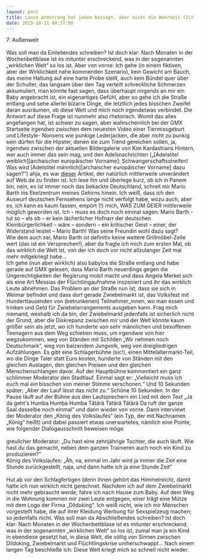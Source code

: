 ```yaml
--- 
layout: post
title: Lance Armstrong hat jeden besiegt, aber nicht die Wahrheit (Zitiert nach einem tatsächlich existierenden Filmplakat)
date: 2015-10-11 08:37:00
---
```

 
 
 
 
 7: Außenwelt<br><br>
Was soll man da Einleitendes schreiben? Ist doch klar: Nach Monaten in der Wochenbettblase ist es mitunter erschreckend, was in der sogenannten „wirklichen Welt“ so los ist. Aber von vorne: Ich gehe (in einem fiktiven, aber der Wirklichkeit nahe kommenden Szenario), kein Gewicht am Bauch, das meine Haltung auf eine harte Probe stellt, auch kein Bündel quer über der Schulter, das langsam über den Tag verteilt schreckliche Schmerzen akkumuliert, man könnte fast sagen, dass überhaupt nirgends an mir ein Baby angebracht ist, ein eigenartiges Gefühl, aber so gehe ich die Straße entlang und sehe allerlei bizarre Dinge, die letztlich jedes bisschen Zweifel daran ausräumen, ob diese Welt und mich noch irgendetwas verbindet. Die Antwort auf diese Frage ist nunmehr also rhetorisch. 
Womit das alles angefangen hat, ist schwer zu sagen, aber wahrscheinlich bei der GMX Startseite irgendwo zwischen dem neuesten Video einer Tiermissgeburt und Lifestyle- Nonsens wie punkige Lederjacken, die aber nicht zu punkig sein dürfen für die Hipster, denen sie zum Trend gereichen sollen, ja, irgendwo zwischen der aktuellen Bildergalerie von Kim Kardashians Hintern, wer auch immer das sein mag, und den Adelsnachrichten („\[Adelstitel weiblich\]\[archaischer europäischer Vorname\]: Schwangerschaftsstreifen! Was wird \[Adelstitel männlich\]\[archaischer europäischer Vorname\] dazu sagen?“) ahja, es war [dieser]( http://web.de/magazine/unterhaltung/tv-film/mario-barth-deckt-mario-barth-deutschland-30981016) Artikel, der natürlich mittlerweile unverändert auf Web.de zu finden ist. Ich lese ihn und überlege kurz, ob ich in Panem bin, nein, es ist immer noch das bekackte Deutschland, schreit mir Mario Barth ins Ekelzentrum meines Gehirns hinein.
Ich weiß, dass ich den Auswurf deutschen Fernsehens lange nicht verfolgt habe, wozu auch, aber es, ich kann es kaum fassen, empört (!) mich, WAS ZUM GEIER mittlerweile möglich geworden ist. Ich - muss es doch noch einmal sagen: Mario Barth  - tut so – als ob – er kein lächerlicher Hofnarr der deutschen Kleinbürgerlichkeit – wäre – sondern – ein kritischer Geist – einer, der Widerstand leistet – Mario Barth! Was seine Freundin wohl dazu sagt?<br>
Wie dem auch sei, Mario Barth ist definitiv keine weitere Grillmöbel-Zeile wert (das ist ein Versprechen!), aber da fragte ich mich zum ersten Mal, ob das wirklich die Welt ist, von der ich doch vor nicht allzulanger Zeit mal mehr mitgekriegt habe…<br>
Ich gehe (nun aber wirklich) also babylos die Straße entlang und habe gerade auf GMX gelesen, dass Mario Barth neuerdings gegen die Ungerechtigkeiten der Regierung mobil macht und dass Angela Merkel sich als eine Art Messias der Flüchtlingaufnahme inszeniert und ihr das wirklich Leute abnehmen. Das Problem an der Straße nun ist, dass sie sich in Weimar befindet und dass dort gerade Zwiebelmarkt ist, das Volksfest mit Hunderttausenden von (betrunkenen) Teilnehmer\_innen, wo man essen und trinken und Geld für Zwiebelarrangements ausgeben kann. Frag mich niemand, weshalb ich da bin, der Zwiebelmarkt jedenfalls ist sicherlich nicht der Grund, aber die Diskrepanz zwischen mir und der Welt könnte kaum größer sein als jetzt, wo ich hunderte von sehr männlichen und besoffenen Teenagern aus dem Weg schieben muss, um irgendwie von hier wegzukommen, weg von Ständen mit Schilden „Wir nehmen noch Deutschmark“, weg von balzendem Jungvolk, weg von dreigliedrigen Aufzählungen. Es gibt eine Schlagerbühne (sic!), einen Mittelaltermarkt-Teil, wo die Dinge Taler statt Euro kosten, hunderte von Ständen mit den gleichen Auslagen, den gleichen Preisen und den gleichen Menschenschlangen davor. Auf der Hauptbühne kommentiert ein ganz schlimmer Moderator den Stadtlauf. Einmal sagt er: „Vielleicht muss ich euch mal ein bisschen von meiner Stimme verschonen.“ Und 10 Sekunden später: „Aber der Lauf lässt das nicht zu.“ Schöne 10 Sekunden. In der Pause läuft auf der Bühne aus den Lautsprechern ein Lied mit dem Text „Ja da geht's Humba Humba Humba Tätärä Tätärä Tätärä
Da ruft der ganze Saal dasselbe noch einmal“ und dann wieder von vorne. 
Dann interviewt der Moderator den „König des Volkslaufes“ (ein Typ, der mit Nachnamen „König“ heißt) und dabei passiert etwas unerwartetes, nämlich eine Pointe, wie folgender Dialogausschnitt beweisen möge:<br>
<br>greulicher Moderator: „Du hast eine zehnjährige Tochter, die auch läuft. Wie hast du das gemacht, neben dem ganzen Trainieren auch noch ein Kind zu produzieren?“<br>
König des Volkslaufes: „Äh, na, einmal im Jahr wird ja immer die Zeit eine Stunde zurückgestellt, naja, und dann hatte ich ja eine Stunde Zeit“<br>
<br> Hut ab vor den Schlagfertigen (denn ihnen gehört das Himmelreich), damit hatte ich nun wirklich nicht gerechnet. Nachdem ich auf dem Zwiebelmarkt nicht mehr gebraucht werde, fahre ich nach Hause zum Baby. Auf dem Weg in die Wohnung kommen mir zwei Leute entgegen, einer trägt eine Mütze mit dem Logo der Firma „Dildoking“. Ich weiß nicht, wie ich mir Menschen vorgestellt habe, die auf ihrer Kleidung Werbung für Sexspielzeug machen; so jedenfalls nicht. 
Was soll man da Abschließendes schreiben? Ist doch klar: Nach Monaten in der Wochenbettblase ist es mitunter erschreckend, was in der sogenannten „wirklichen Welt“ so los ist, zumal man ja ein Kind in ebendiese gesetzt hat, in diese Welt, die völlig von Sinnen zwischen Dildoking, Zwiebelmarkt und Flüchtlingskrise umherschwappt… Nach einem langen Tag beschließe ich: Diese Welt kriegt mich so schnell nicht wieder.
